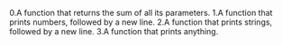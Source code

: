 0.A function that returns the sum of all its parameters.
1.A function that prints numbers, followed by a new line.
2.A function that prints strings, followed by a new line.
3.A function that prints anything.

